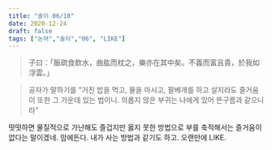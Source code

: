```yaml
---
title: "술이 06/10"
date: 2020-12-24
draft: false
tags: ["논어","술이","06", "LIKE"]
---
```


> 子曰：「飯疏食飲水，曲肱而枕之，樂亦在其中矣。不義而富且貴，於我如浮雲。」

> 공자가 말하기를 "거친 밥을 먹고, 물을 마시고, 팔베개를 하고 살지라도 즐거움이 또한 그 가운데 있는 법이니. 의롭지 않은 부귀는 나에게 있어 뜬구름과 같으니라"

떳떳하면 물질적으로 가난해도 즐겁지만 옳지 못한 방법으로 부를 축적해서는 즐거움이 없다는 말이겠네. 맘에든다. 내가 사는 방법과 같기도 하고. 오랜만에 LIKE.
